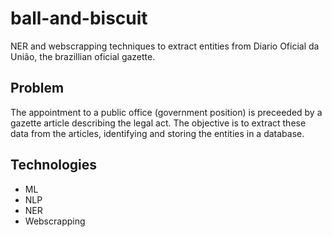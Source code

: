 # ball-and-biscuit
NER and webscrapping techniques to extract entities from Diario Oficial da União, the brazillian oficial gazette.

## Problem
The appointment to a public office (government position) is preceeded by a gazette article describing the legal act.
The objective is to extract these data from the articles, identifying and storing the entities in a database.



## Technologies
* ML
* NLP
* NER
* Webscrapping
